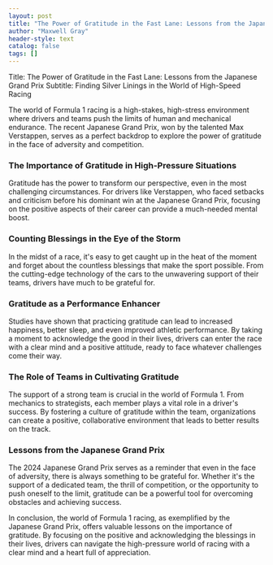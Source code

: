 ```yaml
---
layout: post
title: "The Power of Gratitude in the Fast Lane: Lessons from the Japanese Grand Prix"
author: "Maxwell Gray"
header-style: text
catalog: false
tags: []
---
```


Title: The Power of Gratitude in the Fast Lane: Lessons from the Japanese Grand Prix
Subtitle: Finding Silver Linings in the World of High-Speed Racing

The world of Formula 1 racing is a high-stakes, high-stress environment where drivers and teams push the limits of human and mechanical endurance. The recent Japanese Grand Prix, won by the talented Max Verstappen, serves as a perfect backdrop to explore the power of gratitude in the face of adversity and competition.

### The Importance of Gratitude in High-Pressure Situations

Gratitude has the power to transform our perspective, even in the most challenging circumstances. For drivers like Verstappen, who faced setbacks and criticism before his dominant win at the Japanese Grand Prix, focusing on the positive aspects of their career can provide a much-needed mental boost.

### Counting Blessings in the Eye of the Storm

In the midst of a race, it's easy to get caught up in the heat of the moment and forget about the countless blessings that make the sport possible. From the cutting-edge technology of the cars to the unwavering support of their teams, drivers have much to be grateful for.

### Gratitude as a Performance Enhancer

Studies have shown that practicing gratitude can lead to increased happiness, better sleep, and even improved athletic performance. By taking a moment to acknowledge the good in their lives, drivers can enter the race with a clear mind and a positive attitude, ready to face whatever challenges come their way.

### The Role of Teams in Cultivating Gratitude

The support of a strong team is crucial in the world of Formula 1. From mechanics to strategists, each member plays a vital role in a driver's success. By fostering a culture of gratitude within the team, organizations can create a positive, collaborative environment that leads to better results on the track.

### Lessons from the Japanese Grand Prix

The 2024 Japanese Grand Prix serves as a reminder that even in the face of adversity, there is always something to be grateful for. Whether it's the support of a dedicated team, the thrill of competition, or the opportunity to push oneself to the limit, gratitude can be a powerful tool for overcoming obstacles and achieving success.

In conclusion, the world of Formula 1 racing, as exemplified by the Japanese Grand Prix, offers valuable lessons on the importance of gratitude. By focusing on the positive and acknowledging the blessings in their lives, drivers can navigate the high-pressure world of racing with a clear mind and a heart full of appreciation.